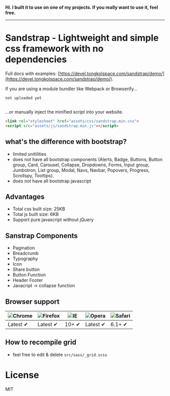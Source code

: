 **Hi. I built it to use on one of my projects. If you really want to use it, feel free.**

- - -

# Sandstrap - Lightweight and simple css framework with no dependencies

Full docs with examples: [https://devel.tongkolspace.com/sandstrap/demo/](https://devel.tongkolspace.com/sandstrap/demo/).

If you are using a module bundler like Webpack or Browserify...

```
not uploaded yet
```

```js

```

...or manually inject the minified script into your website.

```html
<link rel="stylesheet" href="assets/css/sandstrap.min.css">
<script src="assets/js/sandstrap.min.js"></script>
```

## what's the difference with bootstrap?

- limited unitilities
- does not have all bootstrap components (Alerts, Badge, Buttons, Button group, Card, Carousel, Collapse, Dropdowns, Forms, Input group, Jumbotron, List group, Modal, Navs, Navbar, Popovers, Progress, Scrollspy, Tooltips).
- does not have all bootstrap javascript

## Advantages 
- Total css built size: 25KB
- Total js built size: 6KB
- Support pure javascript without jQuery

## Sanstrap Components
- Pagination
- Breadcrumb
- Typography
- Icon
- Share button
- Button Function
- Header Footer
- Javacript -> collapse function

## Browser support

![Chrome][chrome-image] | ![Firefox][firefox-image] | ![IE][ie-image] | ![Opera][opera-image] | ![Safari][safari-image]
--- | --- | --- | --- | --- |
Latest ✔ | Latest ✔ | 10+ ✔ | Latest ✔ | 6.1+ ✔ |

## How to recompile grid

- feel free to edit & delete `src/sass/_grid.scss`

# License

MIT

[chrome-image]: https://raw.github.com/alrra/browser-logos/master/src/chrome/chrome_48x48.png
[firefox-image]: https://raw.github.com/alrra/browser-logos/master/src/firefox/firefox_48x48.png
[ie-image]: https://raw.github.com/alrra/browser-logos/master/src/archive/internet-explorer_9-11/internet-explorer_9-11_48x48.png
[opera-image]: https://raw.github.com/alrra/browser-logos/master/src/opera/opera_48x48.png
[safari-image]: https://raw.github.com/alrra/browser-logos/master/src/safari/safari_48x48.png
